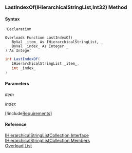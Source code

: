 ﻿### LastIndexOf(IHierarchicalStringList,Int32) Method

#### Syntax

```vbnet
'Declaration
 
Overloads Function LastIndexOf( _
   ByVal _item_ As IHierarchicalStringList, _
   ByVal _index_ As Integer _
) As Integer
```

```csharp
int LastIndexOf( 
   IHierarchicalStringList _item_,
   int _index_
)
```

#### Parameters

_item_

_index_

[!include[Requirements](../partials/requirements.md)]

#### Reference

[IHierarchicalStringListCollection Interface](fcSDK~FChoice.Foundation.Clarify.DataObjects.IHierarchicalStringListCollection.md)  
[IHierarchicalStringListCollection Members](fcSDK~FChoice.Foundation.Clarify.DataObjects.IHierarchicalStringListCollection_members.md)  
[Overload List](fcSDK~FChoice.Foundation.Clarify.DataObjects.IHierarchicalStringListCollection~LastIndexOf.md)